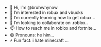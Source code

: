 - 👋 Hi, I’m @bruhwhynow
- 👀 I’m interested in robux and vbucks
- 🌱 I’m currently learning how to get robux...
- 💞️ I’m looking to collaborate on .roblox..
- 📫 How to reach me in roblox and fortnite...
- 😄 Pronouns: he him...
- ⚡ Fun fact: i hate minecraft ...

<!---
bruhwhynow/bruhwhynow is a ✨ special ✨ repository because its `README.md` (this file) appears on your GitHub profile.
You can click the Preview link to take a look at your changes.
--->

